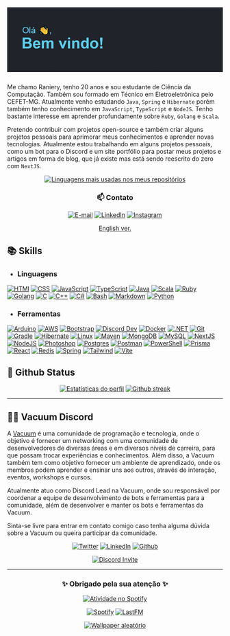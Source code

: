 # [![My Skills](./header.png)](https://github.com/khalby786/REHeader)

Me chamo Raniery, tenho 20 anos e sou estudante de Ciência da Computação. Também
sou formado em Técnico em Eletroeletrônica pelo CEFET-MG. Atualmente venho estudando
`Java`, `Spring` e `Hibernate` porém também tenho conhecimento em `JavaScript`,
`TypeScript` e `NodeJS`. Tenho bastante interesse em aprender profundamente sobre
`Ruby`, `Golang` e `Scala`.

Pretendo contribuir com projetos open-source e também criar alguns projetos pessoais
para aprimorar meus conhecimentos e aprender novas tecnologias. Atualmente estou
trabalhando em alguns projetos pessoais, como um bot para o Discord e um site portfólio
para postar meus projetos e artigos em forma de blog, que já existe mas está sendo
reescrito do zero com `NextJS`.

<div align="center">
  <a href="https://github.com/anuraghazra/github-readme-stats">
    <img
      src="https://github-readme-stats.vercel.app/api/top-langs/?username=Ranieeery&layout=compact&langs_count=10&text_color=ffffff&theme=react&hide_border=true&show_icons"
      alt="Linguagens mais usadas nos meus repositórios"
      height="200em"/>
  </a>
  <h3> 📫 Contato </h3>

  [![E-mail](https://custom-icon-badges.demolab.com/badge/-Email-7E4798?style=for-the-badge&logo=mail.ru&logoColor=white)](mailto:raniery2003@hotmail.com)
  [![LinkedIn](https://custom-icon-badges.demolab.com/badge/-LinkedIn-0A66C2?style=for-the-badge&logo=linkedin)](https://www.linkedin.com/company/vacuumm/mycompany/)
  [![Instagram](https://custom-icon-badges.demolab.com/badge/-Instagram-E4405f?style=for-the-badge&logo=instagram&logoColor=white)](https://www.instagram.com/ranierygoulart/)

  [English ver.](./READMEen.md)
</div>

## 📚 Skills

- ### Linguagens

[![HTMl](https://skillicons.dev/icons?i=html)](https://developer.mozilla.org/docs/Web/HTML)
[![CSS](https://skillicons.dev/icons?i=css)](https://developer.mozilla.org/docs/Web/CSS)
[![JavaScript](https://skillicons.dev/icons?i=js)](https://developer.mozilla.org/docs/Web/JavaScript)
[![TypeScript](https://skillicons.dev/icons?i=ts)](https://www.typescriptlang.org/)
[![Java](https://skillicons.dev/icons?i=java)](https://www.java.com/)
[![Scala](https://skillicons.dev/icons?i=scala)](https://www.scala-lang.org/)
[![Ruby](https://skillicons.dev/icons?i=ruby)](https://www.ruby-lang.org/)
[![Golang](https://skillicons.dev/icons?i=go)](https://go.dev/)
[![C](https://skillicons.dev/icons?i=c)](https://www.iso.org/standard/74528.html)
[![C++](https://skillicons.dev/icons?i=cpp)](https://isocpp.org/)
[![C#](https://skillicons.dev/icons?i=cs)](https://learn.microsoft.com/en-us/dotnet/csharp/)
[![Bash](https://skillicons.dev/icons?i=bash)](https://www.gnu.org/software/bash/)
[![Markdown](https://skillicons.dev/icons?i=md)](https://daringfireball.net/projects/markdown/)
[![Python](https://skillicons.dev/icons?i=py)](https://www.python.org/)

- ### Ferramentas

[![Arduino](https://skillicons.dev/icons?i=arduino)](https://www.arduino.cc/reference)
[![AWS](https://skillicons.dev/icons?i=aws)](https://aws.amazon.com/)
[![Bootstrap](https://skillicons.dev/icons?i=bootstrap)](https://getbootstrap.com/)
[![Discord Dev](https://skillicons.dev/icons?i=bots)](https://discord.com/developers/docs/intro)
[![Docker](https://skillicons.dev/icons?i=docker)](https://www.docker.com/)
[![.NET](https://skillicons.dev/icons?i=dotnet)](https://dotnet.microsoft.com/en-us/)
[![Git](https://skillicons.dev/icons?i=git)](https://git-scm.com/)
[![Gradle](https://skillicons.dev/icons?i=gradle)](https://gradle.org/)
[![Hibernate](https://skillicons.dev/icons?i=hibernate)](https://hibernate.org/)
[![Linux](https://skillicons.dev/icons?i=linux)](https://www.linux.org/)
[![Maven](https://skillicons.dev/icons?i=maven)](https://maven.apache.org/)
[![MongoDB](https://skillicons.dev/icons?i=mongodb)](https://www.mongodb.com/)
[![MySQL](https://skillicons.dev/icons?i=mysql)](https://www.mysql.com/)
[![NextJS](https://skillicons.dev/icons?i=nextjs)](https://nextjs.org/)
[![NodeJS](https://skillicons.dev/icons?i=nodejs)](https://nodejs.org/)
[![Photoshop](https://skillicons.dev/icons?i=ps)](https://www.adobe.com/br/products/photoshop.html)
[![Postgres](https://skillicons.dev/icons?i=postgres)](https://www.postgresql.org/)
[![Postman](https://skillicons.dev/icons?i=postman)](https://www.postman.com/)
[![PowerShell](https://skillicons.dev/icons?i=powershell)](https://learn.microsoft.com/en-us/powershell/)
[![Prisma](https://skillicons.dev/icons?i=prisma)](https://www.prisma.io/)
[![React](https://skillicons.dev/icons?i=react)](https://react.dev/)
[![Redis](https://skillicons.dev/icons?i=redis)](https://redis.io/docs/about/)
[![Spring](https://skillicons.dev/icons?i=spring)](https://spring.io/)
[![Tailwind](https://skillicons.dev/icons?i=tailwindcss)](https://tailwindcss.com/)
[![Vite](https://skillicons.dev/icons?i=vite)](https://vitejs.dev/)

## 📁 Github Status

<div align='center'>
  <a href="https://github.com/anuraghazra/github-readme-stats">
    <img
      src="https://github-readme-stats.vercel.app/api?username=ranieeery&show_icons=true&text_color=ffffff&theme=react&count_private=true&hide_border=true"
      alt="Estatísticas do perfil"
      height="160em"/></a>
  <a href="https://github.com/denvercoder1/github-readme-streak-stats">
    <img
      src="https://streak-stats.demolab.com?user=Ranieeery&dates=ffffff&theme=react&date_format=j%20M%5B%20Y%5D&ring=ffffff&fire=61dafb&sideNums=ffffff&currStreakNum=ffffff&hide_border=true"
      alt="Github streak"
      height="160em"/></a>
</div>

---

## 👨‍💻 Vacuum Discord

A [Vacuum](https://discord.gg/vacuum) é uma comunidade de programação e tecnologia,
onde o objetivo é fornecer um networking com uma comunidade de desenvolvedores
de diversas áreas e em diversos níveis de carreira, para que possam trocar
experiências e conhecimentos. Além disso, a Vacuum também tem como objetivo
fornecer um ambiente de aprendizado, onde os membros podem aprender e ensinar
uns aos outros, através de interação, eventos, workshops e cursos.

Atualmente atuo como Discord Lead na Vacuum, onde sou responsável por
coordenar a equipe de desenvolvimento de bots e ferramentas para a comunidade,
além de desenvolver e manter os bots e ferramentas da Vacuum.

Sinta-se livre para entrar em contato comigo caso tenha alguma dúvida sobre a
Vacuum ou queira participar da comunidade.

<div align='center'>

 [![Twitter](https://custom-icon-badges.demolab.com/badge/-Twitter-1DA1F2?style=for-the-badge&logo=twitter&logoColor=white)](https://twitter.com/VacuumORG)
 [![LinkedIn](https://custom-icon-badges.demolab.com/badge/-LinkedIn-0A66C2?style=for-the-badge&logo=linkedin)](https://www.linkedin.com/company/vacuumm/mycompany/)
 [![Github](https://custom-icon-badges.demolab.com/badge/-Github-181717?style=for-the-badge&logo=github)](https://github.com/VacuumORG)

 [![Discord Invite](https://invidget.switchblade.xyz/vacuum)](http://discord.gg/vacuum)

---

### ✨ Obrigado pela sua atenção ✨

  <a href="https://open.spotify.com/user/21ewv2m2bdpfh7ce64v6x2dta?si=c7127d3e4d914957">
    <img
      src="https://spotify-github-profile.vercel.app/api/view?uid=21ewv2m2bdpfh7ce64v6x2dta&cover_image=true&theme=natemoo-re&bar_color=00d7f6&bar_color_cover=false"
      alt="Atividade no Spotify"
      height="100em"/>
  </a>

  [![Spotify](https://custom-icon-badges.demolab.com/badge/-Spotify-1DB954?style=for-the-badge&logo=spotify&logoColor=white)](https://open.spotify.com/user/21ewv2m2bdpfh7ce64v6x2dta?si=6f5b8c18e9a34553)
  [![LastFM](https://custom-icon-badges.demolab.com/badge/-Lastfm-D51007?style=for-the-badge&logo=last.fm&logoColor=white)](https://www.last.fm/pt/user/Raniery_)
  
  <a href="https://github.com/DenverCoder1/minimalistic-wallpaper-collection">
    <img
      src="https://minimalistic-wallpaper.demolab.com/?random"
      alt="Wallpaper aleatório"
      height="350em"/>
  </a>
</div>
